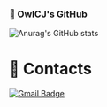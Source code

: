 ### 👋 OwlCJ's GitHub


<!--
**OwlCJ/OwlCJ** is a ✨ _special_ ✨ repository because its `README.md` (this file) appears on your GitHub profile.

Here are some ideas to get you started:

- 🔭 I’m currently working on ...
- 🌱 I’m currently learning ...
- 👯 I’m looking to collaborate on ...
- 🤔 I’m looking for help with ...
- 💬 Ask me about ...
- 📫 How to reach me: ...
- 😄 Pronouns: ...
- ⚡ Fun fact: ...
-->
![Anurag's GitHub stats](https://github-readme-stats.vercel.app/api?username=OwlCJ&show_icons=true&theme=github_dark)

# 💬 Contacts
[![Gmail Badge](https://img.shields.io/badge/Gmail-d14836?style=flat-square&logo=Gmail&logoColor=white&link=mailto:pcj0308@gmail.com)](mailto:pcj0308@gmail.com)
